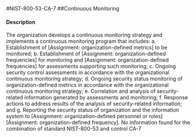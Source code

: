 #NIST-800-53-CA-7
##Continuous Monitoring
#### Description
The organization develops a continuous monitoring strategy and implements a continuous monitoring program that includes:
  a.  Establishment of [Assignment: organization-defined metrics] to be monitored;
  b.  Establishment of [Assignment: organization-defined frequencies] for monitoring and [Assignment: organization-defined frequencies] for assessments supporting such monitoring;
  c.  Ongoing security control assessments in accordance with the organizational continuous monitoring strategy;
  d.  Ongoing security status monitoring of organization-defined metrics in accordance with the organizational continuous monitoring strategy;
  e.  Correlation and analysis of security-related information generated by assessments and monitoring;
  f.  Response actions to address results of the analysis of security-related information; and
  g.  Reporting the security status of organization and the information system to [Assignment: organization-defined personnel or roles] [Assignment: organization-defined frequency].
No information found for the combination of standard NIST-800-53 and control CA-7
